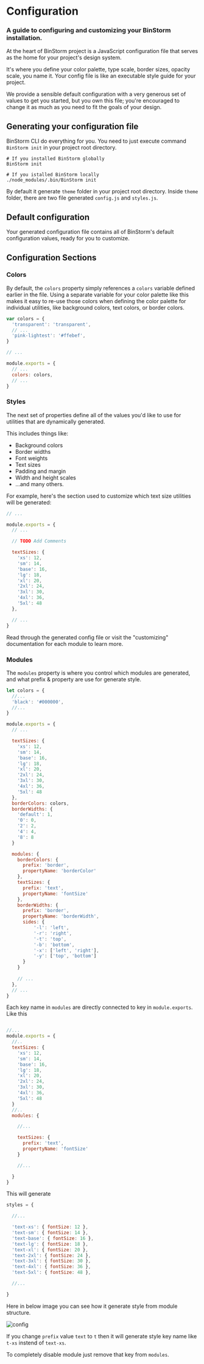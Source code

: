 # Configuration

### A guide to configuring and customizing your BinStorm installation.

At the heart of BinStorm project is a JavaScript configuration file that serves as the home for your project's design system.

It's where you define your color palette, type scale, border sizes, opacity scale, you name it. Your config file is like an executable style guide for your project.

We provide a sensible default configuration with a very generous set of values to get you started, but you own this file; you're encouraged to change it as much as you need to fit the goals of your design.

## Generating your configuration file

BinStorm CLI do everything for you. You need to just execute command `BinStorm init` in your project root directory.

    # If you installed BinStorm globally
    BinStorm init

    # If you istalled BinStorm locally
    ./node_modules/.bin/BinStorm init

By default it generate `theme` folder in your project root directory. Inside `theme` folder, there are two file generated `config.js` and `styles.js`.

## Default configuration

Your generated configuration file contains all of BinStorm's default configuration values, ready for you to customize.


## Configuration Sections
### Colors

By default, the `colors` property simply references a `colors` variable defined earlier in the file. Using a separate variable for your color palette like this makes it easy to re-use those colors when defining the color palette for individual utilities, like background colors, text colors, or border colors.

```js
var colors = {
  'transparent': 'transparent',
  // ...
  'pink-lightest': '#ffebef',
}

// ...

module.exports = {
  // ...
  colors: colors,
  // ...
}
```

### Styles

The next set of properties define all of the values you'd like to use for utilities that are dynamically generated.

This includes things like:

  * Background colors
  * Border widths
  * Font weights
  * Text sizes
  * Padding and margin
  * Width and height scales
  * ...and many others.

For example, here's the section used to customize which text size utilities will be generated:

```js
// ...

module.exports = {
  // ...

  // TODO Add Comments

  textSizes: {
    'xs': 12,
    'sm': 14,
    'base': 16,
    'lg': 18,
    'xl': 20,
    '2xl': 24,
    '3xl': 30,
    '4xl': 36,
    '5xl': 48
  },

  // ...
}
```

Read through the generated config file or visit the "customizing" documentation for each module to learn more.

### Modules

The `modules` property is where you control which modules are generated, and what prefix & property are use for generate style.


```js
let colors = {
  //...
  'black': '#000000',
  //...
}

module.exports = {
  // ...

  textSizes: {
    'xs': 12,
    'sm': 14,
    'base': 16,
    'lg': 18,
    'xl': 20,
    '2xl': 24,
    '3xl': 30,
    '4xl': 36,
    '5xl': 48
  },
  borderColors: colors,
  borderWidths: {
    'default': 1,
    '0': 0,
    '2': 2,
    '4': 4,
    '8': 8
  }

  modules: {
    borderColors: {
      prefix: 'border',
      propertyName: 'borderColor'
    },
    textSizes: {
      prefix: 'text',
      propertyName: 'fontSize'
    },
    borderWidths: {
      prefix: 'border',
      propertyName: 'borderWidth',
      sides: {
          '-l': 'left',
          '-r': 'right',
          '-t': 'top',
          '-b': 'bottom',
          '-x': ['left', 'right'],
          '-y': ['top', 'bottom']
      }
    }
  
    // ...
  },
  // ...
}
```

Each key name in `modules` are directly connected to key in `module.exports`. Like this

```js

//...
module.exports = {
  //..
  textSizes: {
    'xs': 12,
    'sm': 14,
    'base': 16,
    'lg': 18,
    'xl': 20,
    '2xl': 24,
    '3xl': 30,
    '4xl': 36,
    '5xl': 48
  }
  //..
  modules: {

    //...

    textSizes: {
      prefix: 'text',
      propertyName: 'fontSize'
    }

    //...

  }
}

```

This will generate

```js
styles = {

  //...

  'text-xs': { fontSize: 12 },
  'text-sm': { fontSize: 14 },
  'text-base': { fontSize: 16 },
  'text-lg': { fontSize: 18 },
  'text-xl': { fontSize: 20 },
  'text-2xl': { fontSize: 24 },
  'text-3xl': { fontSize: 30 },
  'text-4xl': { fontSize: 36 },
  'text-5xl': { fontSize: 48 },

  //...

}
```

Here in below image you can see how it generate style from module structure.

![config](/assets/images/config.png)

If you change `prefix` value `text` to `t` then it will generate style key name like `t-xs` instend of `text-xs`.

To completely disable module just remove that key from `modules`. 
